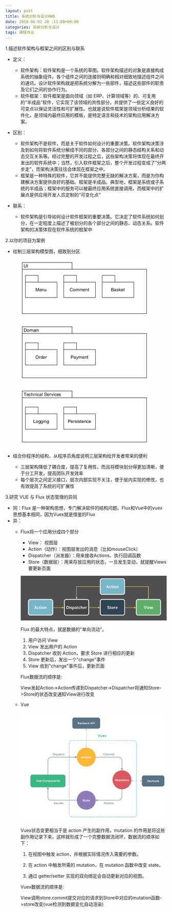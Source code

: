 ```yaml
---
layout: post
title: 系统分析与设计HW8
date: 2018-06-02 20 :11:00+00:00
categories: 系统分析与设计
tags: 课程作业
---
```

1.描述软件架构与框架之间的区别与联系

* 定义：

  * 软件架构：软件架构是一个系统的草图。软件架构描述的对象是直接构成系统的抽象组件。各个组件之间的连接则明确和相对细致地描述组件之间的通讯。设计软件架构就是把系统分解为一些部件，描述这些部件的职责及它们之间的协作行为。
  * 软件框架：软件框架是面向领域（如 ERP、计算领域等）的、可复用的“半成品”软件，它实现了该领域的共性部分，并提供了一些定义良好的可变点以保证灵活性和可扩展性。也就是说软件框架是领域分析结果的软件化，是领域内最终应用的模板，是特定语言和技术的架构应用解决方案。

* 区别：
  * 软件架构不是软件，而是关于软件如何设计的重要决策。软件架构决策涉及到如何将软件系统分解成不同的部分、各部分之间的静态结构关系和动态交互关系等。经过完整的开发过程之后，这些架构决策将体现在最终开发出的软件系统中；当然，引入软件框架之后，整个开发过程变成了“分两步走”，而架构决策往往会体现在框架之中。
  * 框架是一种特殊的软件，它并不能提供完整无缺的解决方案，而是为你构建解决方案提供良好的基础。框架是半成品。典型地，框架是系统或子系统的半成品；框架中的服务可以被最终应用系统直接调用，而框架中的扩展点是供应用开发人员定制的“可变化点”

* 联系：
  * 软件架构是引导如何设计软件框架的重要决策。它决定了软件系统如何划分，在一定程度上描述了被划分的各个部分之间的静态、动态关系。软件架构的决策体现在软件系统的框架中

2.以你的项目为案例

* 绘制三层架构模型图，细致到分区

  ![2a](../assets/sad/hw8/2a.png)

* 结合你程序的结构，从程序员角度说明三层架构给开发者带来的便利

  * 三层架构降低了耦合度，提高了复用性，而且将模块划分得更加清晰，便于分工开发，提高团队开发效率
  * 每个层次之间定义接口，层次内部实现不关注，便于层内实现的修改，也有效提高了系统的可扩展性

3.研究 VUE 与 Flux 状态管理的异同
  
* 同：Flux 是一种架构思想，专门解决软件的结构问题。Flux和Vue中的vuex思想基本相同，因为Vuex就是借鉴的Flux
* 异：
  * Flux将一个应用分成四个部分
    * View： 视图层
    * Action（动作）：视图层发出的消息（比如mouseClick）
    * Dispatcher（派发器）：用来接收Actions、执行回调函数
    * Store（数据层）：用来存放应用的状态，一旦发生变动，就提醒Views要更新页面

    ![3a](../assets/sad/hw8/3a.png)

    Flux 的最大特点，就是数据的"单向流动"。
    1. 用户访问 View
    2. View 发出用户的 Action
    3. Dispatcher 收到 Action，要求 Store 进行相应的更新
    4. Store 更新后，发出一个"change"事件
    5. View 收到"change"事件后，更新页面

    Flux数据流的顺序是:

    View发起Action->Action传递到Dispatcher->Dispatcher将通知Store->Store的状态改变通知View进行改变
  * Vue

    ![3b](../assets/sad/hw8/3b.png)
    
    Vuex状态变更相当于是 action 产生的副作用，mutation 的作用是将这些副作用记录下来，这样就形成了一个完整数据流闭环，数据流的顺序如下：

      1. 在视图中触发 action，并根据实际情况传入需要的参数。

      2. 在 action 中触发所需的 mutation，在 mutation 函数中改变 state。

      3. 通过 getter/setter 实现的双向绑定会自动更新对应的视图。

    Vuex数据流的顺序是:

    View调用store.commit提交对应的请求到Store中对应的mutation函数->store改变(vue检测到数据变化自动渲染)